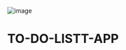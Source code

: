 ![image](https://user-images.githubusercontent.com/89555985/140054804-5a2a5b21-2b73-4410-b9a8-9941c44d09d4.png)

# TO-DO-LISTT-APP
